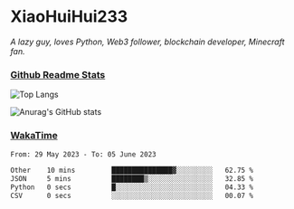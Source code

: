 # XiaoHuiHui233

*A lazy guy, loves Python, Web3 follower, blockchain developer, Minecraft fan.*

### [Github Readme Stats](https://github.com/anuraghazra/github-readme-stats)

![Top Langs](https://github-readme-stats.vercel.app/api/top-langs/?username=XiaoHuiHui233&layout=compact&theme=github_dark)

![Anurag's GitHub stats](https://github-readme-stats.vercel.app/api?username=XiaoHuiHui233&show_icons=true&theme=github_dark)

### [WakaTime](https://wakatime.com)

<!--START_SECTION:waka-->

```txt
From: 29 May 2023 - To: 05 June 2023

Other    10 mins         ███████████████▓░░░░░░░░░   62.75 %
JSON     5 mins          ████████▒░░░░░░░░░░░░░░░░   32.85 %
Python   0 secs          █░░░░░░░░░░░░░░░░░░░░░░░░   04.33 %
CSV      0 secs          ░░░░░░░░░░░░░░░░░░░░░░░░░   00.07 %
```

<!--END_SECTION:waka-->
